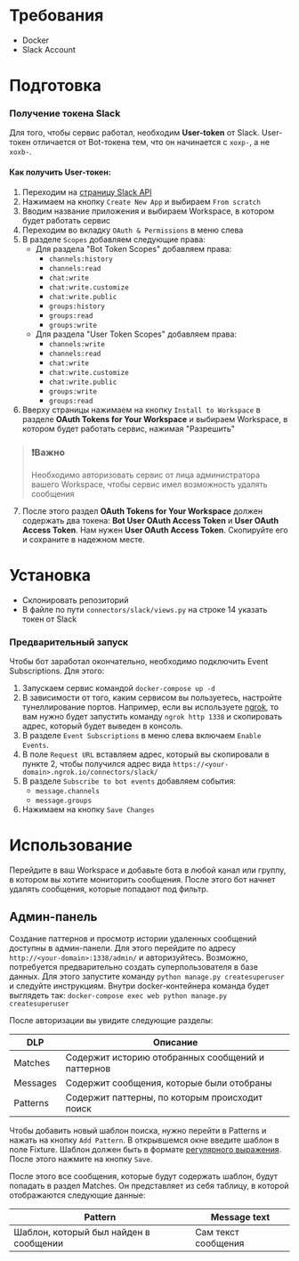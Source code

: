 # Требования
- Docker
- Slack Account

# Подготовка
### Получение токена Slack
Для того, чтобы сервис работал, необходим **User-token** от Slack. User-токен отличается от Bot-токена тем, что он начинается с `xoxp-`, а не `xoxb-`.


#### Как получить User-токен:
1. Переходим на [страницу Slack API](https://api.slack.com/apps)
2. Нажимаем на кнопку `Create New App` и выбираем `From scratch`
3. Вводим название приложения и выбираем Workspace, в котором будет работать сервис
4. Переходим во вкладку `OAuth & Permissions` в меню слева
5. В разделе `Scopes` добавляем следующие права:
    - Для раздела "Bot Token Scopes" добавляем права:
        - `channels:history`
        - `channels:read`
        - `chat:write`
        - `chat:write.customize`
        - `chat:write.public`
        - `groups:history`
        - `groups:read`
        - `groups:write`
    - Для раздела "User Token Scopes" добавляем права:
      - `channels:write`
      - `channels:read`
      - `chat:write`
      - `chat:write.customize`
      - `chat:write.public`
      - `groups:write`
      - `groups:read`
6. Вверху страницы нажимаем на кнопку `Install to Workspace` в разделе **OAuth Tokens for Your Workspace** и выбираем Workspace, в котором будет работать сервис, нажимая "Разрешить"
> ### ❗️Важно
>
> Необходимо авторизовать сервис от лица администратора вашего Workspace, чтобы сервис имел возможность удалять сообщения
7. После этого раздел **OAuth Tokens for Your Workspace** должен содержать два токена: **Bot User OAuth Access Token** и **User OAuth Access Token**. Нам нужен **User OAuth Access Token**. Скопируйте его и сохраните в надежном месте.

# Установка
- Склонировать репозиторий
- В файле по пути `connectors/slack/views.py` на строке 14 указать токен от Slack

      
### Предварительный запуск
Чтобы бот заработал окончательно, необходимо подключить Event Subscriptions. Для этого:
1. Запускаем сервис командой `docker-compose up -d`
2. В зависимости от того, каким сервисом вы пользуетесь, настройте тунеллирование портов. Например, если вы используете [ngrok](https://ngrok.com/), то вам нужно будет запустить команду `ngrok http 1338` и скопировать адрес, который будет выведен в консоль.
3. В разделе `Event Subscriptions` в меню слева включаем `Enable Events`.
4. В поле `Request URL` вставляем адрес, который вы скопировали в пункте 2, чтобы получился адрес вида `https://<your-domain>.ngrok.io/connectors/slack/`
5. В разделе `Subscribe to bot events` добавляем события:
    - `message.channels`
    - `message.groups`
6. Нажимаем на кнопку `Save Changes`

# Использование
Перейдите в ваш Workspace и добавьте бота в любой канал или группу, в котором вы хотите мониторить сообщения. После этого бот начнет удалять сообщения, которые попадают под фильтр.
## Админ-панель
Создание паттернов и просмотр истории удаленных сообщений доступны в админ-панели. Для этого перейдите по адресу `http://<your-domain>:1338/admin/` и авторизуйтесь. Возможно, потребуется предварительно создать суперпользователя в базе данных.
Для этого запустите команду `python manage.py createsuperuser` и следуйте инструкциям. Внутри docker-контейнера команда будет выглядеть так: `docker-compose exec web python manage.py createsuperuser`

После авторизации вы увидите следующие разделы:

| DLP      | Описание                                          |
|----------|---------------------------------------------------|
| Matches  | Содержит историю отобранных сообщений и паттернов |
| Messages | Содержит сообщения, которые были отобраны         |
| Patterns | Содержит паттерны, по которым происходит поиск    |

Чтобы добавить новый шаблон поиска, нужно перейти в Patterns и нажать на кнопку `Add Pattern`. В открывшемся окне введите шаблон в поле Fixture. Шаблон должен быть в формате [регулярного выражения](https://ru.wikipedia.org/wiki/Регулярные_выражения). После этого нажмите на кнопку `Save`.

После этого все сообщения, которые будут содержать шаблон, будут попадать в раздел Matches. Он представляет из себя таблицу, в которой отображаются следующие данные:

| Pattern                                | Message text        |
|----------------------------------------|---------------------|
| Шаблон, который был найден в сообщении | Сам текст сообщения |

